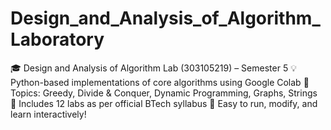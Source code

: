 # Design_and_Analysis_of_Algorithm_Laboratory
  🎓 Design and Analysis of Algorithm Lab (303105219) – Semester 5 💡 Python-based implementations of core algorithms using Google Colab 📘 Topics: Greedy, Divide &amp; Conquer, Dynamic Programming, Graphs, Strings 🧪 Includes 12 labs as per official BTech syllabus 🚀 Easy to run, modify, and learn interactively!
